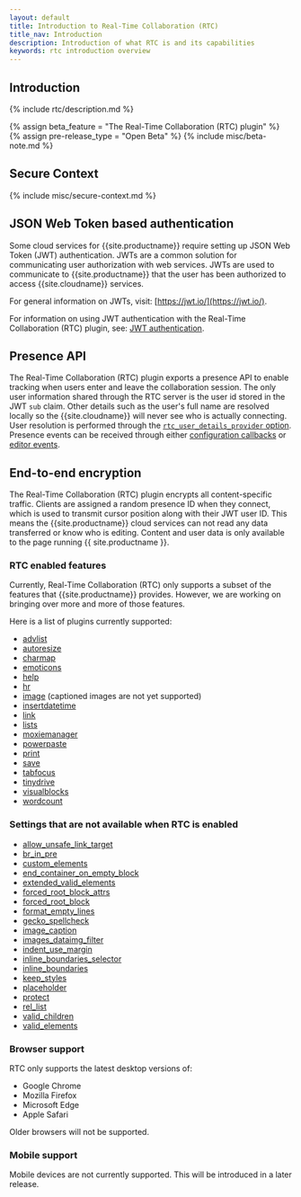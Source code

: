 ```yaml
---
layout: default
title: Introduction to Real-Time Collaboration (RTC)
title_nav: Introduction
description: Introduction of what RTC is and its capabilities
keywords: rtc introduction overview
---
```


## Introduction

{% include rtc/description.md %}

{% assign beta_feature = "The Real-Time Collaboration (RTC) plugin" %}
{% assign pre-release_type = "Open Beta" %}
{% include misc/beta-note.md %}

## Secure Context

{% include misc/secure-context.md %}

## JSON Web Token based authentication

Some cloud services for {{site.productname}} require setting up JSON Web Token (JWT) authentication. JWTs are a common solution for communicating user authorization with web services. JWTs are used to communicate to {{site.productname}} that the user has been authorized to access {{site.cloudname}} services.

For general information on JWTs, visit: [https://jwt.io/](https://jwt.io/).

For information on using JWT authentication with the Real-Time Collaboration (RTC) plugin, see: [JWT authentication]({{site.baseurl}}/rtc/jwt-authentication/).

## Presence API

The Real-Time Collaboration (RTC) plugin exports a presence API to enable tracking when users enter and leave the collaboration session. The only user information shared through the RTC server is the user id stored in the JWT `sub` claim. Other details such as the user's full name are resolved locally so the {{site.cloudname}} will never see who is actually connecting. User resolution is performed through the [`rtc_user_details_provider` option]({{site.baseurl}}/rtc/configuration#rtc_user_details_provider). Presence events can be received through either [configuration callbacks]({{site.baseurl}}/rtc/configuration#rtc_client_connected) or [editor events]({{site.baseurl}}/rtc/events#rtcclientconnected).

## End-to-end encryption

The Real-Time Collaboration (RTC) plugin encrypts all content-specific traffic. Clients are assigned a random presence ID when they connect, which is used to transmit cursor position along with their JWT user ID. This means the {{site.productname}} cloud services can not read any data transferred or know who is editing. Content and user data is only available to the page running {{ site.productname }}.

### RTC enabled features

Currently, Real-Time Collaboration (RTC) only supports a subset of the features that {{site.productname}} provides. However, we are working on bringing over more and more of those features.

Here is a list of plugins currently supported:

* [advlist]({{site.baseurl}}/plugins/opensource/advlist/)
* [autoresize]({{site.baseurl}}/plugins/opensource/autoresize/)
* [charmap]({{site.baseurl}}/plugins/opensource/charmap/)
* [emoticons]({{site.baseurl}}/plugins/opensource/emoticons/)
* [help]({{site.baseurl}}/plugins/opensource/help/)
* [hr]({{site.baseurl}}/plugins/opensource/hr/)
* [image]({{site.baseurl}}/plugins/opensource/image/) (captioned images are not yet supported)
* [insertdatetime]({{site.baseurl}}/plugins/opensource/insertdatetime/)
* [link]({{site.baseurl}}/plugins/opensource/link/)
* [lists]({{site.baseurl}}/plugins/opensource/lists/)
* [moxiemanager]({{site.baseurl}}/plugins/premium/moxiemanager/)
* [powerpaste]({{site.baseurl}}/plugins/premium/powerpaste/)
* [print]({{site.baseurl}}/plugins/opensource/print/)
* [save]({{site.baseurl}}/plugins/opensource/save/)
* [tabfocus]({{site.baseurl}}/plugins/opensource/tabfocus/)
* [tinydrive]({{site.baseurl}}/plugins/premium/tinydrive/)
* [visualblocks]({{site.baseurl}}/plugins/opensource/visualblocks/)
* [wordcount]({{site.baseurl}}/plugins/opensource/wordcount/)

### Settings that are not available when RTC is enabled

* [allow_unsafe_link_target]({{site.baseurl}}/configure/content-filtering/#allow_unsafe_link_target)
* [br_in_pre]({{site.baseurl}}/configure/advanced-editing-behavior/#br_in_pre)
* [custom_elements]({{site.baseurl}}/configure/content-filtering/#custom_elements)
* [end_container_on_empty_block]({{site.baseurl}}/configure/advanced-editing-behavior/#end_container_on_empty_block)
* [extended_valid_elements]({{site.baseurl}}/configure/content-filtering/#extended_valid_elements)
* [forced_root_block_attrs]({{site.baseurl}}/configure/content-filtering/#forced_root_block_attrs)
* [forced_root_block]({{site.baseurl}}/configure/content-filtering/#forced_root_block)
* [format_empty_lines]({{site.baseurl}}/configure/content-formatting/#format_empty_lines)
* [gecko_spellcheck]({{site.baseurl}}/configure/spelling/#gecko_spellcheck)
* [image_caption]({{site.baseurl}}/plugins/opensource/image/#image_caption)
* [images_dataimg_filter]({{site.baseurl}}/configure/file-image-upload/#images_dataimg_filter)
* [indent_use_margin]({{site.baseurl}}/configure/content-formatting/#indent_use_margin)
* [inline_boundaries_selector]({{site.baseurl}}/configure/content-appearance/#inline_boundaries_selector)
* [inline_boundaries]({{site.baseurl}}/configure/content-appearance/#inline_boundaries)
* [keep_styles]({{site.baseurl}}/configure/content-filtering/#keep_styles)
* [placeholder]({{site.baseurl}}/configure/editor-appearance/#placeholder)
* [protect]({{site.baseurl}}/configure/content-filtering/#protect)
* [rel_list]({{site.baseurl}}/plugins/opensource/link/#rel_list)
* [valid_children]({{site.baseurl}}/configure/content-filtering/#valid_children)
* [valid_elements]({{site.baseurl}}/configure/content-filtering/#valid_elements)

### Browser support

RTC only supports the latest desktop versions of:

* Google Chrome
* Mozilla Firefox
* Microsoft Edge
* Apple Safari

Older browsers will not be supported.

### Mobile support

Mobile devices are not currently supported. This will be introduced in a later release.
